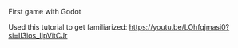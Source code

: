 First game with Godot

Used this tutorial to get familiarized: https://youtu.be/LOhfqjmasi0?si=II3ios_IipVitCJr
